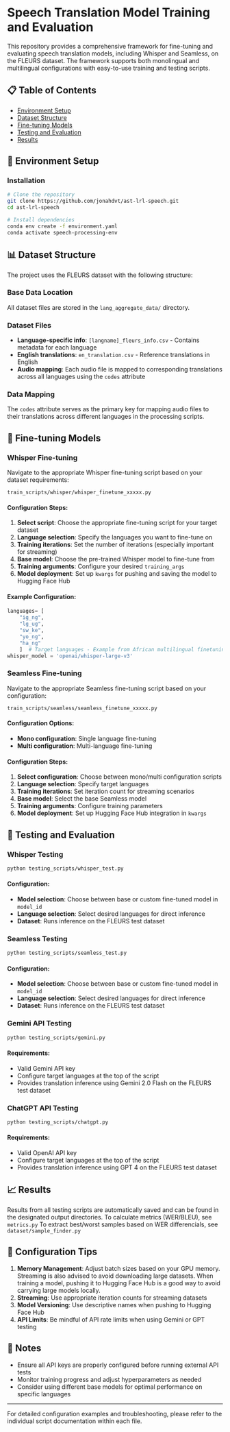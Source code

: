 # Speech Translation Model Training and Evaluation

This repository provides a comprehensive framework for fine-tuning and evaluating speech translation models, including Whisper and Seamless, on the FLEURS dataset. The framework supports both monolingual and multilingual configurations with easy-to-use training and testing scripts.

## 📋 Table of Contents

- [Environment Setup](#environment-setup)
- [Dataset Structure](#dataset-structure)
- [Fine-tuning Models](#fine-tuning-models)
- [Testing and Evaluation](#testing-and-evaluation)
- [Results](#results)

## 🚀 Environment Setup


### Installation

```bash
# Clone the repository
git clone https://github.com/jonahdvt/ast-lrl-speech.git
cd ast-lrl-speech

# Install dependencies
conda env create -f environment.yaml
conda activate speech-processing-env
```

## 📊 Dataset Structure

The project uses the FLEURS dataset with the following structure:

### Base Data Location
All dataset files are stored in the `lang_aggregate_data/` directory.

### Dataset Files
- **Language-specific info**: `[langname]_fleurs_info.csv` - Contains metadata for each language
- **English translations**: `en_translation.csv` - Reference translations in English
- **Audio mapping**: Each audio file is mapped to corresponding translations across all languages using the `codes` attribute

### Data Mapping
The `codes` attribute serves as the primary key for mapping audio files to their translations across different languages in the processing scripts.

## 🎯 Fine-tuning Models

### Whisper Fine-tuning

Navigate to the appropriate Whisper fine-tuning script based on your dataset requirements:

```
train_scripts/whisper/whisper_finetune_xxxxx.py
```

#### Configuration Steps:
1. **Select script**: Choose the appropriate fine-tuning script for your target dataset
2. **Language selection**: Specify the languages you want to fine-tune on
3. **Training iterations**: Set the number of iterations (especially important for streaming)
4. **Base model**: Choose the pre-trained Whisper model to fine-tune from
5. **Training arguments**: Configure your desired `training_args`
6. **Model deployment**: Set up `kwargs` for pushing and saving the model to Hugging Face Hub

#### Example Configuration:
```python
languages= [
    "ig_ng",
    "lg_ug",
    "sw_ke", 
    "yo_ng", 
    "ha_ng"
    ]  # Target languages - Example from African multilingual finetuning
whisper_model = 'openai/whisper-large-v3'
```

### Seamless Fine-tuning

Navigate to the appropriate Seamless fine-tuning script based on your configuration:

```
train_scripts/seamless/seamless_finetune_xxxxx.py
```

#### Configuration Options:
- **Mono configuration**: Single language fine-tuning
- **Multi configuration**: Multi-language fine-tuning

#### Configuration Steps:
1. **Select configuration**: Choose between mono/multi configuration scripts
2. **Language selection**: Specify target languages
3. **Training iterations**: Set iteration count for streaming scenarios
4. **Base model**: Select the base Seamless model
5. **Training arguments**: Configure training parameters
6. **Model deployment**: Set up Hugging Face Hub integration in `kwargs`

## 🧪 Testing and Evaluation

### Whisper Testing

```bash
python testing_scripts/whisper_test.py
```

#### Configuration:
- **Model selection**: Choose between base or custom fine-tuned model in `model_id`
- **Language selection**: Select desired languages for direct inference
- **Dataset**: Runs inference on the FLEURS test dataset

### Seamless Testing

```bash
python testing_scripts/seamless_test.py
```

#### Configuration:
- **Model selection**: Choose between base or custom fine-tuned model in `model_id`
- **Language selection**: Select desired languages for direct inference
- **Dataset**: Runs inference on the FLEURS test dataset

### Gemini API Testing

```bash
python testing_scripts/gemini.py
```

#### Requirements:
- Valid Gemini API key
- Configure target languages at the top of the script
- Provides translation inference using Gemini 2.0 Flash on the FLEURS test dataset

### ChatGPT API Testing

```bash
python testing_scripts/chatgpt.py
```

#### Requirements:
- Valid OpenAI API key
- Configure target languages at the top of the script
- Provides translation inference using GPT 4 on the FLEURS test dataset

## 📈 Results

Results from all testing scripts are automatically saved and can be found in the designated output directories. 
To calculate metrics (WER/BLEU), see `metrics.py`
To extract best/worst samples based on WER differencials, see `dataset/sample_finder.py`

## 🔧 Configuration Tips

1. **Memory Management**: Adjust batch sizes based on your GPU memory. Streaming is also advised to avoid downloading large datasets. When training a model, pushing it to Hugging Face Hub is a good way to avoid carrying large models locally. 
2. **Streaming**: Use appropriate iteration counts for streaming datasets
3. **Model Versioning**: Use descriptive names when pushing to Hugging Face Hub
4. **API Limits**: Be mindful of API rate limits when using Gemini or GPT testing

## 📝 Notes

- Ensure all API keys are properly configured before running external API tests
- Monitor training progress and adjust hyperparameters as needed
- Consider using different base models for optimal performance on specific languages

---

For detailed configuration examples and troubleshooting, please refer to the individual script documentation within each file.